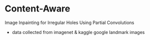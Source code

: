 # Content-Aware
Image Inpainting for Irregular Holes Using Partial Convolutions
- data collected from imagenet & kaggle google landmark images
